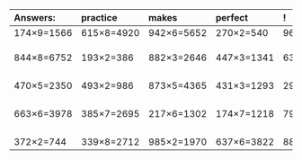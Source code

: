 | Answers: | practice | makes | perfect | ! |
| :--- | :--- | :--- | :--- | :--- |
| 174×9=1566 | 615×8=4920 | 942×6=5652 | 270×2=540 | 967×2=1934 | 
|   |   |   |   |   | 
|   |   |   |   |   | 
|   |   |   |   |   | 
| 844×8=6752 | 193×2=386 | 882×3=2646 | 447×3=1341 | 631×3=1893 | 
|   |   |   |   |   | 
|   |   |   |   |   | 
|   |   |   |   |   | 
|   |   |   |   |   | 
| 470×5=2350 | 493×2=986 | 873×5=4365 | 431×3=1293 | 298×8=2384 | 
|   |   |   |   |   | 
|   |   |   |   |   | 
|   |   |   |   |   | 
|   |   |   |   |   | 
| 663×6=3978 | 385×7=2695 | 217×6=1302 | 174×7=1218 | 793×4=3172 | 
|   |   |   |   |   | 
|   |   |   |   |   | 
|   |   |   |   |   | 
|   |   |   |   |   | 
| 372×2=744 | 339×8=2712 | 985×2=1970 | 637×6=3822 | 883×3=2649 | 
